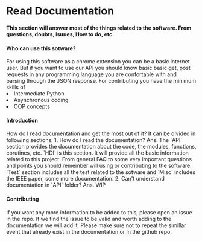 # Read Documentation
<b>This section will answer most of the things related to the software. From questions, doubts, isuues, How to do, etc. </b>
<h4>Who can use this sotware?</h4>
For using this software as a chrome extension you can be a basic internet user. But if you want to use our API you should know basic basic get, post requests in any programming language you are confortable with and parsing through the JSON response. For contributing you have the minimum skills of
<li>Intermediate Python</li>
<li>Asynchronous coding</li>
<li>OOP concepts</li>
<h4>Introduction</h4>
How do I read documentation and get the most out of it? 
It can be divided in following sections:
1. How do I read the documentation?
Ans. The `API` section provides the documentation about the code, the modules, functions, corutines, etc. `HDI` is this section. It will provide all the basic information related to this project. From general FAQ to some very important questions and points you should remember will using or contributing to the software. `Test` section includes all the test related to the sotware and `Misc` includes the IEEE paper, some more documentation.
2. Can't understand documentation in `API` folder?
Ans. WIP
<h4>Contributing</h4>
If you want any more information to be added to this, please open an issue in the repo. If we find the issue to be valid and worth adding to the documentation we will add it. Please make sure not to repeat the simillar event that already exist in the documentation or in the github repo. 
